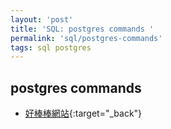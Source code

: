```yaml
---
layout: 'post'
title: 'SQL: postgres commands '
permalink: 'sql/postgres-commands'
tags: sql postgres
---
```


## postgres commands

- [好棒棒網站](https://www.postgresqltutorial.com/psql-commands/){:target="_back"}



